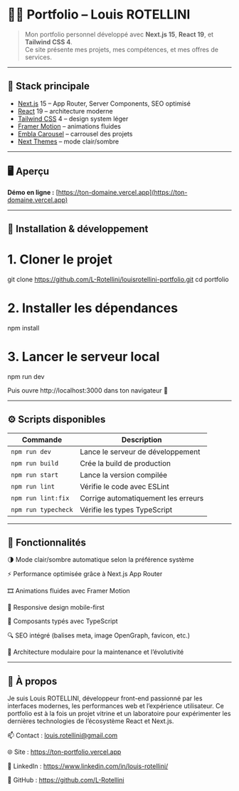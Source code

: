 # 🧑‍💻 Portfolio – Louis ROTELLINI

> Mon portfolio personnel développé avec **Next.js 15**, **React 19**, et **Tailwind CSS 4**.  
> Ce site présente mes projets, mes compétences, et mes offres de services.

---

## 🚀 Stack principale

- [Next.js](https://nextjs.org) 15 – App Router, Server Components, SEO optimisé  
- [React](https://react.dev) 19 – architecture moderne  
- [Tailwind CSS](https://tailwindcss.com) 4 – design system léger  
- [Framer Motion](https://www.framer.com/motion/) – animations fluides  
- [Embla Carousel](https://www.embla-carousel.com/) – carrousel des projets  
- [Next Themes](https://github.com/pacocoursey/next-themes) – mode clair/sombre  

---

## 🖥️ Aperçu

**Démo en ligne :** [https://ton-domaine.vercel.app](https://ton-domaine.vercel.app)

---

## 🧰 Installation & développement

# 1. Cloner le projet
git clone https://github.com/L-Rotellini/louisrotellini-portfolio.git
cd portfolio

# 2. Installer les dépendances
npm install

# 3. Lancer le serveur local
npm run dev

Puis ouvre http://localhost:3000 dans ton navigateur 🚀

---

## ⚙️ Scripts disponibles

| Commande            | Description                         |
| ------------------- | ----------------------------------- |
| `npm run dev`       | Lance le serveur de développement   |
| `npm run build`     | Crée la build de production         |
| `npm run start`     | Lance la version compilée           |
| `npm run lint`      | Vérifie le code avec ESLint         |
| `npm run lint:fix`  | Corrige automatiquement les erreurs |
| `npm run typecheck` | Vérifie les types TypeScript        |



---

## 🌟 Fonctionnalités

🌗 Mode clair/sombre automatique selon la préférence système

⚡ Performance optimisée grâce à Next.js App Router

🎞️ Animations fluides avec Framer Motion

📱 Responsive design mobile-first

🧠 Composants typés avec TypeScript

🔍 SEO intégré (balises meta, image OpenGraph, favicon, etc.)

🧩 Architecture modulaire pour la maintenance et l’évolutivité

---

## 🧠 À propos

Je suis Louis ROTELLINI, développeur front-end passionné par les interfaces modernes, les performances web et l’expérience utilisateur.
Ce portfolio est à la fois un projet vitrine et un laboratoire pour expérimenter les dernières technologies de l’écosystème React et Next.js.

📫 Contact : louis.rotellini@gmail.com

🌐 Site : https://ton-portfolio.vercel.app

💼 LinkedIn : https://www.linkedin.com/in/louis-rotellini/

🐙 GitHub : https://github.com/L-Rotellini
